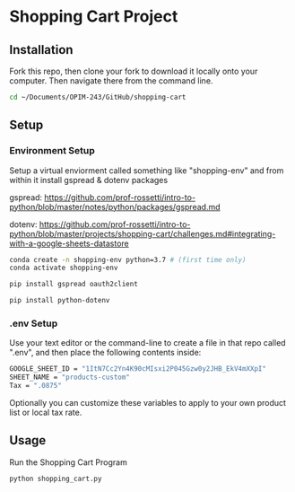 # Shopping Cart Project

## Installation

Fork this repo, then clone your fork to download it locally onto your computer.  Then navigate there from the command line.

```sh
cd ~/Documents/OPIM-243/GitHub/shopping-cart
```
## Setup

### Environment Setup

Setup a virtual enviorment called something like "shopping-env" and from within it install gspread & dotenv packages

gspread:  https://github.com/prof-rossetti/intro-to-python/blob/master/notes/python/packages/gspread.md

dotenv:  https://github.com/prof-rossetti/intro-to-python/blob/master/projects/shopping-cart/challenges.md#integrating-with-a-google-sheets-datastore

```sh
conda create -n shopping-env python=3.7 # (first time only)
conda activate shopping-env

pip install gspread oauth2client

pip install python-dotenv
```
### .env Setup

Use your text editor or the command-line to create a file in that repo called ".env", and then place the following contents inside:

```sh
GOOGLE_SHEET_ID = "1ItN7Cc2Yn4K90cMIsxi2P045Gzw0y2JHB_EkV4mXXpI"
SHEET_NAME = "products-custom"
Tax = ".0875"
```
Optionally you can customize these variables to apply to your own product list or local tax rate.

## Usage

Run the Shopping Cart Program

```sh
python shopping_cart.py
```
